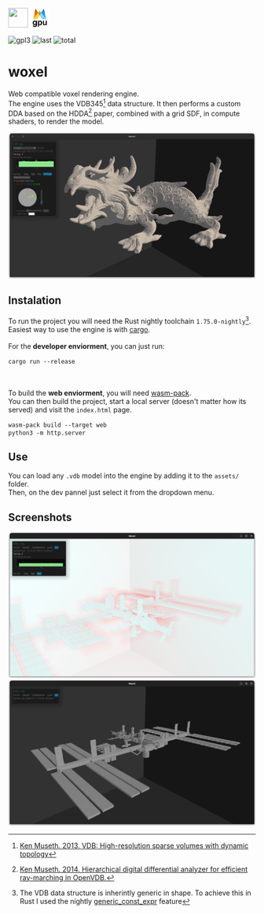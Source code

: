 <a href="https://www.rust-lang.org/" target="_blank" rel="noopener noreferrer"><img src="https://rustacean.net/assets/rustacean-orig-noshadow.svg" width="40" height="40"></a>
<a href="https://github.com/gfx-rs/wgpu" target="_blank" rel="noopener noreferrer"><img src="https://github.com/gfx-rs/wgpu/blob/trunk/logo.png" width="40" height="40"></a>

![gpl3](https://img.shields.io/badge/license-GPLv3-blue)
![last](https://img.shields.io/github/last-commit/NemoInfo/woxel)
![total](https://badgen.net/github/commits/NemoInfo/woxel)

# woxel
Web compatible voxel rendering engine. <br/>
The engine uses the VDB345[^1] data structure. It then performs a custom DDA based on the HDDA[^3] paper, combined with a grid SDF, in compute shaders, to render the model.

![](photos/woxel_dragon.png) 

## Instalation
To run the project you will need the Rust nightly toolchain `1.75.0-nightly`[^2].
Easiest way to use the engine is with [cargo](https://doc.rust-lang.org/cargo/).<br/><br/>
For the **developer enviorment**, you can just run: 
``` shell
cargo run --release
```
<br/></br>
To build the **web enviorment**, you will need [wasm-pack](https://rustwasm.github.io/wasm-pack/installer/).</br>
You can then build the project, start a local server (doesn't matter how its served) and visit the `index.html` page.
```shell
wasm-pack build --target web
python3 -m http.server
```

## Use
You can load any `.vdb` model into the engine by adding it to the `assets/` folder.<br/> 
Then, on the dev pannel just select it from the dropdown menu. 

## Screenshots
![](photos/woxel_space_ray.png)
![](photos/woxel_space.png)


[^1]: [Ken Museth. 2013. VDB: High-resolution sparse volumes with dynamic topology](https://www.museth.org/Ken/Publications_files/Museth_TOG13.pdf)
[^2]: The VDB data structure is inherintly generic in shape. To achieve this in Rust I used the nightly [generic_const_expr](https://doc.rust-lang.org/beta/unstable-book/language-features/generic-const-exprs.html) feature
[^3]: [Ken Museth. 2014. Hierarchical digital differential analyzer for efficient ray-marching in OpenVDB.](https://www.museth.org/Ken/Publications_files/Museth_SIG14.pdf) 
